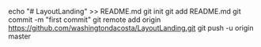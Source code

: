 echo "# LayoutLanding" >> README.md
git init
git add README.md
git commit -m "first commit"
git remote add origin https://github.com/washingtondacosta/LayoutLanding.git
git push -u origin master
